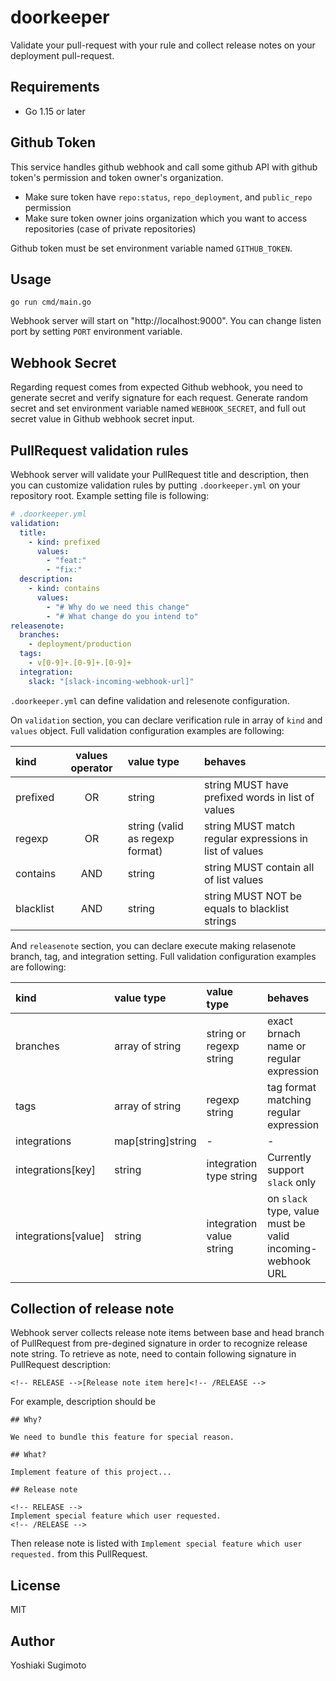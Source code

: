 # doorkeeper

Validate your pull-request with your rule and collect release notes on your deployment pull-request.

## Requirements

- Go 1.15 or later

##  Github Token

This service handles github webhook and call some github API with github token's permission and token owner's organization.

- Make sure token have `repo:status`, `repo_deployment`, and `public_repo` permission
- Make sure token owner joins organization which you want to access repositories (case of private repositories)

Github token must be set environment variable named `GITHUB_TOKEN`.

## Usage

```
go run cmd/main.go
```

Webhook server will start on "http://localhost:9000". You can change listen port by setting `PORT` environment variable.

## Webhook Secret

Regarding request comes from expected Github webhook, you need to generate secret and verify signature for each request.
Generate random secret and set environment variable named `WEBHOOK_SECRET`, and full out secret value in Github webhook secret input.

## PullRequest validation rules

Webhook server will validate your PullRequest title and description, then you can customize validation rules by putting `.doorkeeper.yml` on your repository root. Example setting file is following:

```yaml
# .doorkeeper.yml
validation:
  title:
    - kind: prefixed
      values:
        - "feat:"
        - "fix:"
  description:
    - kind: contains
      values:
        - "# Why do we need this change"
        - "# What change do you intend to"
releasenote:
  branches:
    - deployment/production
  tags:
    - v[0-9]+.[0-9]+.[0-9]+
  integration:
    slack: "[slack-incoming-webhook-url]"
```

`.doorkeeper.yml` can define validation and relesenote configuration.

On `validation` section, you can declare verification rule in array of `kind` and `values` object.
Full validation configuration examples are following:


| kind      | values operator | value type                      | behaves                                                 |
|:----------|:---------------:|:--------------------------------|:--------------------------------------------------------|
| prefixed  | OR              | string                          | string MUST have prefixed words in list of values       |
| regexp    | OR              | string (valid as regexp format) | string MUST match regular expressions in list of values |
| contains  | AND             | string                          | string MUST contain all of list values                  |
| blacklist | AND             | string                          | string MUST NOT be equals to blacklist strings          |

And `releasenote` section, you can declare execute making relasenote branch, tag, and integration setting.
Full validation configuration examples are following:

| kind                | value type        | value type                      | behaves                                                   |
|:--------------------|:------------------|:--------------------------------|:----------------------------------------------------------|
| branches            | array of string   | string or regexp string         | exact brnach name or regular expression                   |
| tags                | array of string   | regexp string                   | tag format matching regular expression                    |
| integrations        | map[string]string | -                               | -                                                         |
| integrations[key]   | string            | integration type string         | Currently support `slack` only                            |
| integrations[value] | string            | integration value string        | on `slack` type, value must be valid incoming-webhook URL |

## Collection of release note

Webhook server collects release note items between base and head branch of PullRequest from pre-degined signature in order to recognize release note string.
To retrieve as note, need to contain following signature in PullRequest description:

```
<!-- RELEASE -->[Release note item here]<!-- /RELEASE -->
```

For example, description should be

```
## Why?

We need to bundle this feature for special reason.

## What?

Implement feature of this project...

## Release note

<!-- RELEASE -->
Implement special feature which user requested.
<!-- /RELEASE -->
```

Then release note is listed with `Implement special feature which user requested.` from this PullRequest.

## License

MIT

## Author

Yoshiaki Sugimoto

